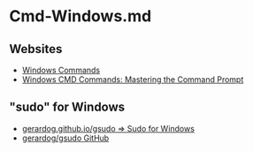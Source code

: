 # Cmd-Windows.md

## Websites

* [Windows Commands](https://learn.microsoft.com/en-us/windows-server/administration/windows-commands/windows-commands)
* [Windows CMD Commands: Mastering the Command Prompt](https://phoenixnap.com/kb/cmd-commands)

## "sudo" for Windows

* [gerardog.github.io/gsudo => Sudo for Windows](https://gerardog.github.io/gsudo/)
* [gerardog/gsudo GitHub](https://github.com/gerardog/gsudo)
